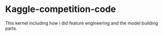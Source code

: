 # Kaggle-competition-code
This kernel including how i did feature engineering and the model building parts. 
